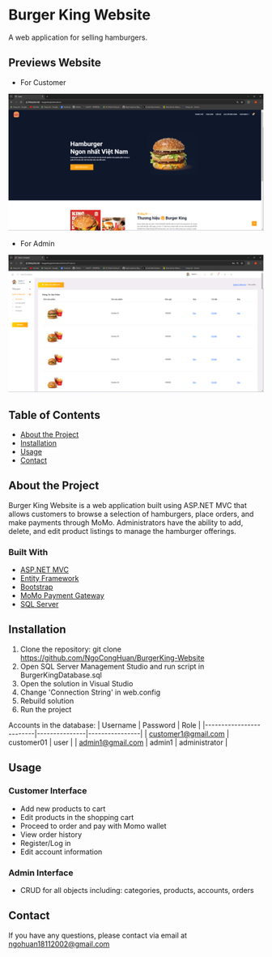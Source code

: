 # Burger King Website 
A web application for selling hamburgers.

## Previews Website
- For Customer
  
![Customer_Interface](/BurgerKing/images/user_interface.png)

- For Admin

![Admin_Interface](/BurgerKing/images/admin_interface.png)

## Table of Contents

- [About the Project](#about-the-project)
- [Installation](#installation)
- [Usage](#usage)
- [Contact](#contact)

## About the Project

Burger King Website is a web application built using ASP.NET MVC that allows customers to browse a selection of hamburgers, place orders, and make payments through MoMo. Administrators have the ability to add, delete, and edit product listings to manage the hamburger offerings.

### Built With

- [ASP.NET MVC](https://dotnet.microsoft.com/apps/aspnet/mvc)
- [Entity Framework](https://docs.microsoft.com/en-us/ef/)
- [Bootstrap](https://getbootstrap.com/)
- [MoMo Payment Gateway](https://momo.vn/)
- [SQL Server](https://www.microsoft.com/en-us/sql-server/sql-server-downloads)

## Installation

1. Clone the repository: git clone https://github.com/NgoCongHuan/BurgerKing-Website
2. Open SQL Server Management Studio and run script in BurgerKingDatabase.sql
3. Open the solution in Visual Studio
4. Change 'Connection String' in web.config
5. Rebuild solution
6. Run the project

Accounts in the database: 
| Username                | Password      | Role           |
|-------------------------|---------------|----------------|
| customer1@gmail.com     | customer01    | user           |
| admin1@gmail.com        | admin1        | administrator  |

## Usage
### Customer Interface
- Add new products to cart
- Edit products in the shopping cart
- Proceed to order and pay with Momo wallet
- View order history
- Register/Log in
- Edit account information
### Admin Interface
- CRUD for all objects including: categories, products, accounts, orders

## Contact
If you have any questions, please contact via email at ngohuan18112002@gmail.com
